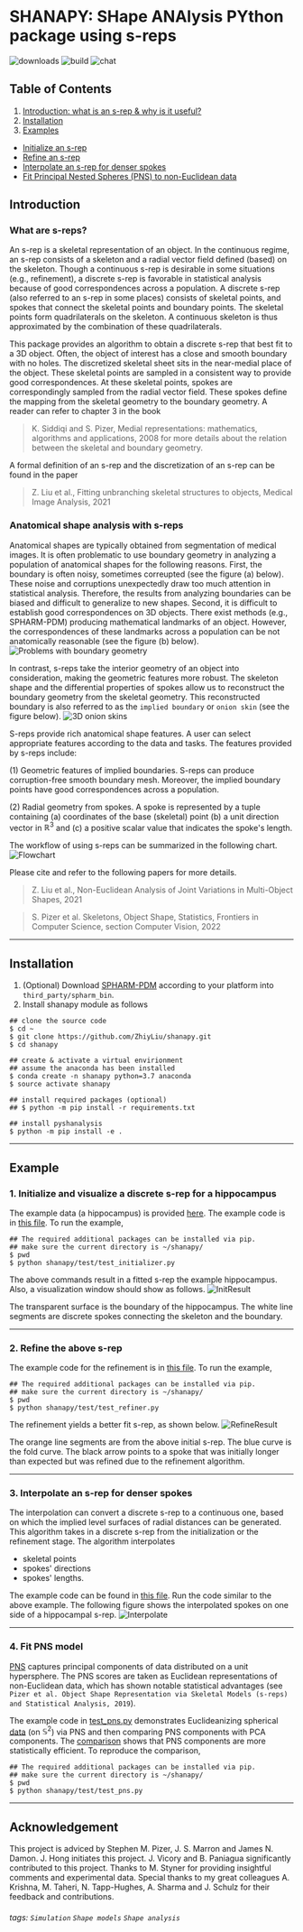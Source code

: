 SHANAPY: SHape ANAlysis PYthon package using s-reps
===
![downloads](https://img.shields.io/github/downloads/atom/atom/total.svg)
![build](https://img.shields.io/appveyor/ci/:user/:repo.svg)
![chat](https://img.shields.io/discord/:serverId.svg)

## Table of Contents

1. [Introduction: what is an s-rep & why is it useful?](#intro)
2. [Installation](#use)
3. [Examples](#example)
- [Initialize an s-rep](#initialize)
- [Refine an s-rep](#refinement)
- [Interpolate an s-rep for denser spokes](#interpolate)
- [Fit Principal Nested Spheres (PNS) to non-Euclidean data](#pns)

<a name="intro"></a>

## Introduction

### What are s-reps?

An s-rep is a skeletal representation of an object. In the continuous regime, an s-rep consists of a skeleton and a radial vector field defined (based) on the skeleton. 
Though a continuous s-rep is desirable in some situations (e.g., refinement), a discrete s-rep is favorable in statistical analysis because of good correspondences across a population.
A discrete s-rep (also referred to an s-rep in some places) consists of skeletal points, and spokes that connect the skeletal points and boundary points.
The skeletal points form quadrilaterals on the skeleton. A continuous skeleton is thus approximated by the combination of these quadrilaterals.

This package provides an algorithm to obtain a discrete s-rep that best fit to a 3D object.
Often, the object of interest has a close and smooth boundary with no holes. 
The discretized skeletal sheet sits in the near-medial place of the object. These skeletal points are sampled in a consistent way to provide good correspondences.
At these skeletal points, spokes are correspondingly sampled from the radial vector field. These spokes define the mapping from the skeletal geometry to the boundary geometry.
A reader can refer to chapter 3 in the book
> K. Siddiqi and S. Pizer, Medial representations: mathematics, algorithms and applications, 2008
for more details about the relation between the skeletal and boundary geometry.

A formal definition of an s-rep and the discretization of an s-rep can be found in the paper
> Z. Liu et al., Fitting unbranching skeletal structures to objects, Medical Image Analysis, 2021

### Anatomical shape analysis with s-reps

Anatomical shapes are typically obtained from segmentation of medical images. It is often problematic to use boundary geometry in analyzing a population of anatomical shapes for the following reasons.
First, the boundary is often noisy, sometimes correupted (see the figure (a) below). These noise and corruptions unexpectedly draw too much attention in statistical analysis. 
Therefore, the results from analyzing boundaries can be biased and difficult to generalize to new shapes.
Second, it is difficult to establish good correspondences on 3D objects. There exist methods (e.g., SPHARM-PDM) producing mathematical landmarks of an object. 
However, the correspondences of these landmarks across a population can be not anatomically reasonable (see the figure (b) below).
![Problems with boundary geometry](figures/problems_in_boundary_geometry.png)

In contrast, s-reps take the interior geometry of an object into consideration, making the geometric features more robust. 
The skeleton shape and the differential properties of spokes allow us to reconstruct the boundary geometry from the skeletal geometry.
This reconstructed boundary is also referred to as the `implied boundary` or `onion skin` (see the figure below).
![3D onion skins](figures/onion_skins_3d.png)

S-reps provide rich anatomical shape features. A user can select appropriate features according to the data and tasks.
The features provided by s-reps include:

(1) Geometric features of implied boundaries. S-reps can produce corruption-free smooth boundary mesh. Moreover, the implied boundary points have good correspondences across a population.

(2) Radial geometry from spokes. A spoke is represented by a tuple containing (a) coordinates of the base (skeletal) point (b) a unit direction vector in $\mathbb{R}^3$ and 
(c) a positive scalar value that indicates the spoke's length.

The workflow of using s-reps can be summarized in the following chart.
![Flowchart](figures/srep_fitting_workflow.png)

Please cite and refer to the following papers for more details.

> Z. Liu et al., Non-Euclidean Analysis of Joint Variations in Multi-Object Shapes, 2021

> S. Pizer et al. Skeletons, Object Shape, Statistics, Frontiers in Computer Science, section Computer Vision, 2022

---
<a name="use"></a>
## Installation
1. (Optional) Download [SPHARM-PDM](https://www.nitrc.org/projects/spharm-pdm) according to your platform into `third_party/spharm_bin`.
2. Install shanapy module as follows
```bash=
## clone the source code
$ cd ~
$ git clone https://github.com/ZhiyLiu/shanapy.git
$ cd shanapy

## create & activate a virtual envirionment
## assume the anaconda has been installed
$ conda create -n shanapy python=3.7 anaconda
$ source activate shanapy

## install required packages (optional)
## $ python -m pip install -r requirements.txt

## install pyshanalysis
$ python -m pip install -e .
```

---

<a name="example"></a>
## Example
<a name="initialize"></a>
### 1. Initialize and visualize a discrete s-rep for a hippocampus

The example data (a hippocampus) is provided [here](data/example_hippocampus.vtk). The example code is in [this file](shanapy/test/test_initializer.py). To run the example,
```bash=
## The required additional packages can be installed via pip.
## make sure the current directory is ~/shanapy/
$ pwd
$ python shanapy/test/test_initializer.py
```
The above commands result in a fitted s-rep the example hippocampus. Also, a visualization window should show as follows.
![InitResult](figures/test_initializer_result.png)

The transparent surface is the boundary of the hippocampus. The white line segments are discrete spokes connecting the skeleton and the boundary.

---
<a name="refinement"></a>
### 2. Refine the above s-rep

The example code for the refinement is in [this file](shanapy/test/test_refiner.py). To run the example,
```bash=
## The required additional packages can be installed via pip.
## make sure the current directory is ~/shanapy/
$ pwd
$ python shanapy/test/test_refiner.py
```
The refinement yields a better fit s-rep, as shown below.
![RefineResult](figures/refined_srep.png)

The orange line segments are from the above initial s-rep. The blue curve is the fold curve. 
The black arrow points to a spoke that was initially longer than expected but was refined due to the refinement algorithm.

---
### <a name="interpolate"></a> 3. Interpolate an s-rep for denser spokes

The interpolation can convert a discrete s-rep to a continuous one, based on which the implied level surfaces of radial distances can be generated. This algorithm takes in a discrete s-rep from the initialization or the refinement stage. The algorithm interpolates 
- skeletal points
- spokes' directions
- spokes' lengths.

The example code can be found in [this file](shanapy/test/test_interpolater.py). Run the code similar to the above example. The following figure shows the interpolated spokes on one side of a hippocampal s-rep.
![Interpolate](figures/interpolate.png)

---
### <a name="pns"></a> 4. Fit PNS model

[PNS](https://github.com/sungkyujung/PNS) captures principal components of data distributed on a unit hypersphere. The PNS scores are taken as Euclidean representations of non-Euclidean data, which has shown notable statistical advantages (see `Pizer et al. Object Shape Representation via Skeletal Models (s-reps) and Statistical Analysis, 2019`).

The example code in [test_pns.py](shanapy/test/test_pns.py) demonstrates Euclideanizing spherical [data](shanapy/data/toy_example_small_circle.mat) (on $\mathbb{S}^2$) via PNS and then comparing PNS components with PCA components. The [comparison](shanapy/figures/cmp_pns_pca.png) shows that PNS components are more statistically efficient. To reproduce the comparison,  

```bash=
## The required additional packages can be installed via pip.
## make sure the current directory is ~/shanapy/
$ pwd
$ python shanapy/test/test_pns.py
```
---
## Acknowledgement

This project is adviced by Stephen M. Pizer, J. S. Marron and James N. Damon.
J. Hong initiates this project. J. Vicory and B. Paniagua significantly contributed to this project.
Thanks to M. Styner for providing insightful comments and experimental data.
Special thanks to my great colleagues A. Krishna, M. Taheri, N. Tapp-Hughes, A. Sharma and J. Schulz for their feedback and contributions. 

###### tags: `Simulation` `Shape models` `Shape analysis`

